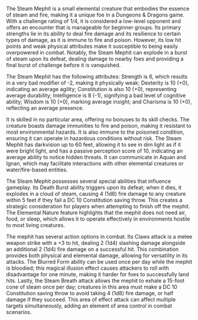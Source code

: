 The Steam Mephit is a small elemental creature that embodies the essence of steam and fire, making it a unique foe in a Dungeons & Dragons game. With a challenge rating of 1/4, it is considered a low-level opponent and offers an encounter that is manageable for beginner groups. Its primary strengths lie in its ability to deal fire damage and its resilience to certain types of damage, as it is immune to fire and poison. However, its low hit points and weak physical attributes make it susceptible to being easily overpowered in combat. Notably, the Steam Mephit can explode in a burst of steam upon its defeat, dealing damage to nearby foes and providing a final burst of challenge before it is vanquished.

The Steam Mephit has the following attributes: Strength is 6, which results in a very bad modifier of -2, making it physically weak; Dexterity is 10 (+0), indicating an average agility; Constitution is also 10 (+0), representing average durability; Intelligence is 8 (-1), signifying a bad level of cognitive ability; Wisdom is 10 (+0), marking average insight; and Charisma is 10 (+0), reflecting an average presence. 

It is skilled in no particular area, offering no bonuses to its skill checks. The creature boasts damage immunities to fire and poison, making it resistant to most environmental hazards. It is also immune to the poisoned condition, ensuring it can operate in hazardous conditions without risk. The Steam Mephit has darkvision up to 60 feet, allowing it to see in dim light as if it were bright light, and has a passive perception score of 10, indicating an average ability to notice hidden threats. It can communicate in Aquan and Ignan, which may facilitate interactions with other elemental creatures or water/fire-based entities.

The Steam Mephit possesses several special abilities that influence gameplay. Its Death Burst ability triggers upon its defeat; when it dies, it explodes in a cloud of steam, causing 4 (1d8) fire damage to any creature within 5 feet if they fail a DC 10 Constitution saving throw. This creates a strategic consideration for players when attempting to finish off the mephit. The Elemental Nature feature highlights that the mephit does not need air, food, or sleep, which allows it to operate effectively in environments hostile to most living creatures.

The mephit has several action options in combat. Its Claws attack is a melee weapon strike with a +3 to hit, dealing 2 (1d4) slashing damage alongside an additional 2 (1d4) fire damage on a successful hit. This combination provides both physical and elemental damage, allowing for versatility in its attacks. The Blurred Form ability can be used once per day while the mephit is bloodied; this magical illusion effect causes attackers to roll with disadvantage for one minute, making it harder for foes to successfully land hits. Lastly, the Steam Breath attack allows the mephit to exhale a 15-foot cone of steam once per day; creatures in this area must make a DC 10 Constitution saving throw to avoid taking 4 (1d8) fire damage, or half damage if they succeed. This area of effect attack can affect multiple targets simultaneously, adding an element of area control in combat scenarios.
